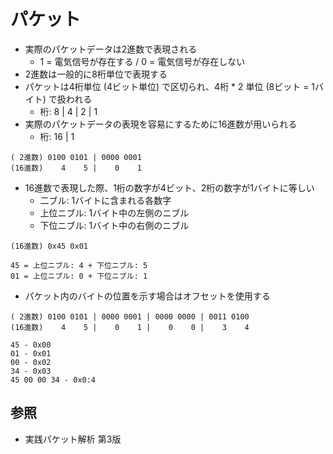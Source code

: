 # パケット
- 実際のパケットデータは2進数で表現される
  - 1 = 電気信号が存在する / 0 = 電気信号が存在しない
- 2進数は一般的に8桁単位で表現する
- パケットは4桁単位 (4ビット単位) で区切られ、4桁 * 2 単位 (8ビット = 1バイト) で扱われる
  - 桁:  8 | 4 | 2 | 1
- 実際のパケットデータの表現を容易にするために16進数が用いられる
  - 桁: 16 | 1

```
( 2進数) 0100 0101 | 0000 0001
(16進数)    4    5 |    0    1
```

- 16進数で表現した際、1桁の数字が4ビット、2桁の数字が1バイトに等しい
  - 二ブル: 1バイトに含まれる各数字
  - 上位ニブル: 1バイト中の左側のニブル
  - 下位ニブル: 1バイト中の右側のニブル

```
(16進数) 0x45 0x01

45 = 上位ニブル: 4 + 下位ニブル: 5
01 = 上位ニブル: 0 + 下位ニブル: 1
```

- パケット内のバイトの位置を示す場合はオフセットを使用する

```
( 2進数) 0100 0101 | 0000 0001 | 0000 0000 | 0011 0100
(16進数)    4    5 |    0    1 |    0    0 |    3    4

45 - 0x00
01 - 0x01
00 - 0x02
34 - 0x03
45 00 00 34 - 0x0:4
```

## 参照
- 実践パケット解析 第3版
